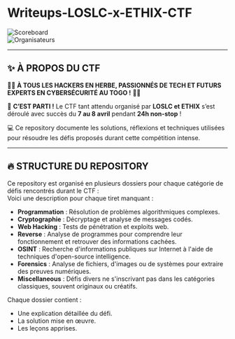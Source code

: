 # Writeups-LOSLC-x-ETHIX-CTF 

![Scoreboard](images/scoreboard.png)  
![Organisateurs](images/organisateurs.png)  

---

## ✨ À PROPOS DU CTF  

🚀🔐 **À TOUS LES HACKERS EN HERBE, PASSIONNÉS DE TECH ET FUTURS EXPERTS EN CYBERSÉCURITÉ AU TOGO !** 🔐🚀  

📢 **C’EST PARTI !** Le CTF tant attendu organisé par **LOSLC et ETHIX** s’est déroulé avec succès du **7 au 8 avril** pendant **24h non-stop** !  

💻 Ce repository documente les solutions, réflexions et techniques utilisées pour résoudre les défis proposés durant cette compétition intense.  

---

## 🔥 STRUCTURE DU REPOSITORY  

Ce repository est organisé en plusieurs dossiers pour chaque catégorie de défis rencontrés durant le CTF :  
Voici une description pour chaque tiret manquant :

- **Programmation** : Résolution de problèmes algorithmiques complexes.  
- **Cryptographie** : Décryptage et analyse de messages codés.  
- **Web Hacking** : Tests de pénétration et exploits web.  
- **Reverse** : Analyse de programmes pour comprendre leur fonctionnement et retrouver des informations cachées.  
- **OSINT** : Recherche d'informations publiques sur Internet à l'aide de techniques d'open-source intelligence.  
- **Forensics** : Analyse de fichiers, d'images ou de systèmes pour extraire des preuves numériques.  
- **Miscellaneous** : Défis divers ne s'inscrivant pas dans les catégories classiques, souvent originaux ou créatifs.  

Chaque dossier contient :  
- Une explication détaillée du défi.  
- La solution mise en œuvre.  
- Les leçons apprises.  
```
